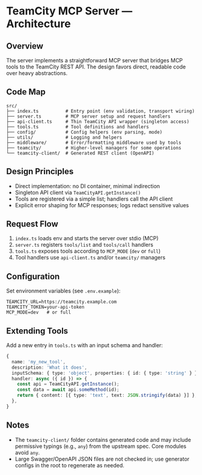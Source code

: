 # TeamCity MCP Server — Architecture

## Overview

The server implements a straightforward MCP server that bridges MCP tools to the TeamCity REST API. The design favors direct, readable code over heavy abstractions.

## Code Map

```
src/
├── index.ts          # Entry point (env validation, transport wiring)
├── server.ts         # MCP server setup and request handlers
├── api-client.ts     # Thin TeamCity API wrapper (singleton access)
├── tools.ts          # Tool definitions and handlers
├── config/           # Config helpers (env parsing, mode)
├── utils/            # Logging and helpers
├── middleware/       # Error/formatting middleware used by tools
├── teamcity/         # Higher-level managers for some operations
└── teamcity-client/  # Generated REST client (OpenAPI)
```

## Design Principles

- Direct implementation: no DI container, minimal indirection
- Singleton API client via `TeamCityAPI.getInstance()`
- Tools are registered via a simple list; handlers call the API client
- Explicit error shaping for MCP responses; logs redact sensitive values

## Request Flow

1. `index.ts` loads env and starts the server over stdio (MCP)
2. `server.ts` registers `tools/list` and `tools/call` handlers
3. `tools.ts` exposes tools according to `MCP_MODE` (`dev` or `full`)
4. Tool handlers use `api-client.ts` and/or `teamcity/` managers

## Configuration

Set environment variables (see `.env.example`):

```
TEAMCITY_URL=https://teamcity.example.com
TEAMCITY_TOKEN=your-api-token
MCP_MODE=dev   # or full
```

## Extending Tools

Add a new entry in `tools.ts` with an input schema and handler:

```ts
{
  name: 'my_new_tool',
  description: 'What it does',
  inputSchema: { type: 'object', properties: { id: { type: 'string' } }, required: ['id'] },
  handler: async ({ id }) => {
    const api = TeamCityAPI.getInstance();
    const data = await api.someMethod(id);
    return { content: [{ type: 'text', text: JSON.stringify(data) }] };
  },
}
```

## Notes

- The `teamcity-client/` folder contains generated code and may include permissive typings (e.g., `any`) from the upstream spec. Core modules avoid `any`.
- Large Swagger/OpenAPI JSON files are not checked in; use generator configs in the root to regenerate as needed.
